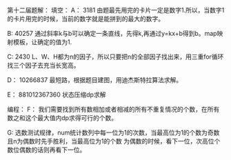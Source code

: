 第十二届题解：
填空：
A：
3181
由题最先用完的卡片一定是数字1.所以，当数字1的卡片用完的时候，当前的数字就是能拼到的最大的数字。

B:
40257
通过斜率k与b可以确定一条直线，先得k,再通过y=kx+b得到b。map映射模板，让确定的值为1.

C:
2430
L、W、H都为n的因子，所以只要把n的全部因子找出来，用三重for循环找三个因子去充当长宽高。

D：
10266837
最短路，根据题目建图，用迪杰斯特拉算法求解。

E：
881012367360
状态压缩dp求解

编程：
F：
我们需要找到所有数相加或者相减的所有不重复情况的个数，在所有数之和这个最大值内dp求得可行的个数。

G:
选数测试规律，num统计数列中每一位为1的次数，当最高位为1的个数为奇数且n为偶数时先手胜利，当最高位为1的个数 为偶数的时候，看下一位，次高位个数位偶数的话则再看下一位。